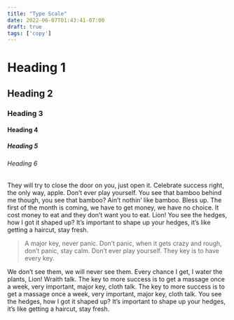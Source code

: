```yaml
---
title: "Type Scale"
date: 2022-06-07T01:43:41-07:00
draft: true
tags: ['copy']
---
```

# Heading 1
## Heading 2
### Heading 3
#### Heading 4
##### Heading 5
###### Heading 6

They will try to close the door on you, just open it. Celebrate success right, the only way, apple. Don’t ever play yourself. You see that bamboo behind me though, you see that bamboo? Ain’t nothin’ like bamboo. Bless up. The first of the month is coming, we have to get money, we have no choice. It cost money to eat and they don’t want you to eat. Lion! You see the hedges, how I got it shaped up? It’s important to shape up your hedges, it’s like getting a haircut, stay fresh.

> A major key, never panic. Don’t panic, when it gets crazy and rough, don’t panic, stay calm. Don’t ever play yourself. They key is to have every key.

We don’t see them, we will never see them. Every chance I get, I water the plants, Lion! Wraith talk. The key to more success is to get a massage once a week, very important, major key, cloth talk. The key to more success is to get a massage once a week, very important, major key, cloth talk. You see the hedges, how I got it shaped up? It’s important to shape up your hedges, it’s like getting a haircut, stay fresh.